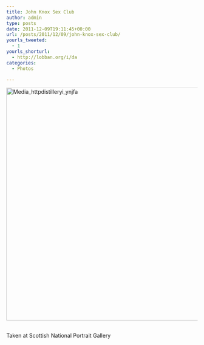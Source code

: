 ```yaml
---
title: John Knox Sex Club
author: admin
type: posts
date: 2011-12-09T19:11:45+00:00
url: /posts/2011/12/09/john-knox-sex-club/
yourls_tweeted:
  - 1
yourls_shorturl:
  - http://lobban.org/i/da
categories:
  - Photos

---
```

<div class='posterous_autopost'>
  <a href="http://instagr.am/p/YKy_v/"></p> 
  
  <div class='p_embed p_image_embed'>
    <a href="http://getfile3.posterous.com/getfile/files.posterous.com/nonimage/wjgAmHzfunFmkmkprGnrJoynvsliBnAufcapmgBbnJCzwloufltJGxgalgdx/media_httpdistilleryi_ynJFA.jpg.scaled1000.jpg"><img alt="Media_httpdistilleryi_ynjfa" height="612" src="http://getfile3.posterous.com/getfile/files.posterous.com/nonimage/wjgAmHzfunFmkmkprGnrJoynvsliBnAufcapmgBbnJCzwloufltJGxgalgdx/media_httpdistilleryi_ynJFA.jpg.scaled1000.jpg" width="612" /></a>
  </div>
  
  <p>
    </a><br />Taken at Scottish National Portrait Gallery</div>